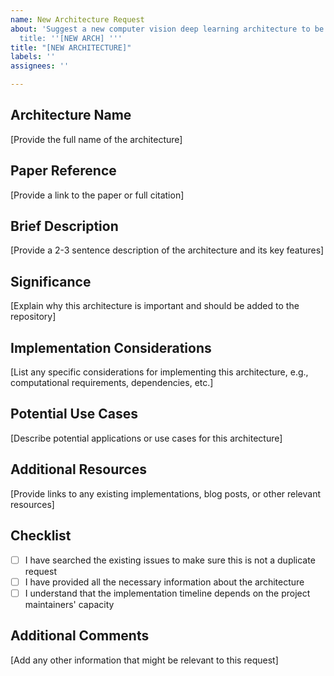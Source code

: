 ```yaml
---
name: New Architecture Request
about: 'Suggest a new computer vision deep learning architecture to be implemented
  title: ''[NEW ARCH] '''
title: "[NEW ARCHITECTURE]"
labels: ''
assignees: ''

---
```


## Architecture Name
[Provide the full name of the architecture]

## Paper Reference
[Provide a link to the paper or full citation]

## Brief Description
[Provide a 2-3 sentence description of the architecture and its key features]

## Significance
[Explain why this architecture is important and should be added to the repository]

## Implementation Considerations
[List any specific considerations for implementing this architecture, e.g., computational requirements, dependencies, etc.]

## Potential Use Cases
[Describe potential applications or use cases for this architecture]

## Additional Resources
[Provide links to any existing implementations, blog posts, or other relevant resources]

## Checklist
- [ ] I have searched the existing issues to make sure this is not a duplicate request
- [ ] I have provided all the necessary information about the architecture
- [ ] I understand that the implementation timeline depends on the project maintainers' capacity

## Additional Comments
[Add any other information that might be relevant to this request]
